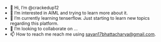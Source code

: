 - 👋 Hi, I’m @crackedup12
- 👀 I’m interested in AIML and trying to learn more about it.
- 🌱 I’m currently learning tenserflow. Just starting to learn new topics regarding this platform.
- 💞️ I’m looking to collaborate on ...
- 📫 How to reach me reach me using sayan17bhattacharya@gmail.com.

<!---
crackedup12/crackedup12 is a ✨ special ✨ repository because its `README.md` (this file) appears on your GitHub profile.
You can click the Preview link to take a look at your changes.
--->
